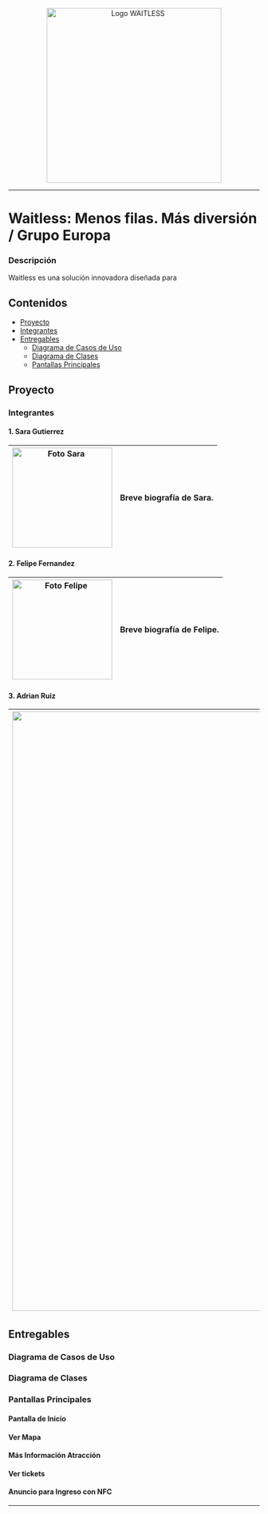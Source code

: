 <p align="center">
  <img src="https://github.com/Intro-CompuMovil/Waitless/assets/111095677/9e0c50ec-5d02-4f1c-97d2-30e77d4c5892" alt="Logo WAITLESS" width="350">
</p>

---

# Waitless: Menos filas. Más diversión / Grupo Europa

### Descripción
Waitless es una solución innovadora diseñada para 

## Contenidos
- [Proyecto](#proyecto)
- [Integrantes](#integrantes)
- [Entregables](#entregables)
  - [Diagrama de Casos de Uso](#diagrama-de-casos-de-uso)
  - [Diagrama de Clases](#diagrama-de-clases)
  - [Pantallas Principales](#pantallas-principales)

## Proyecto

### Integrantes

#### 1. Sara Gutierrez
| <img src="LINK_A_IMAGEN_SARA" width="200" alt="Foto Sara" /> | Breve biografía de Sara. |
|---|---|

#### 2. Felipe Fernandez
| <img src="LINK_A_IMAGEN_FELIPE" width="200" alt="Foto Felipe" /> | Breve biografía de Felipe. |
|---|---|

#### 3. Adrian Ruiz
| <img src="https://github.com/Intro-CompuMovil/Waitless/assets/111095677/dcc36a3b-1f36-419f-9c03-6c2f24cb2f7b" width="1200" alt="Foto Adrian" /> | ¡Hola! Me llamo Adrian. Si has llegado hasta aquí, probablemente algo de lo que has visto o leído sobre mí ha captado tu interés. ¡Veamos si podemos descubrir qué es! Me apasiona tocar la guitarra, sumergirme en la lectura —especialmente temas de desarrollo personal y tecnología—, aprender cosas nuevas, enfrentarme a desafíos, compartir conocimientos y, por supuesto, mantenerme en forma. En este momento, estoy en mi quinto semestre de Ingeniería de Sistemas, tengo 19 años y peso 73 kg. Si después de leer esto te quedaste con ganas de saber más sobre mí, te invito a visitar mi perfil *@adrianrrruiz*. Y nunca olvides este consejo: *"Rodéate de personas que impulsen tu crecimiento"*  |
|---|---|

## Entregables

### Diagrama de Casos de Uso

### Diagrama de Clases

### Pantallas Principales

#### Pantalla de Inicio

#### Ver Mapa

#### Más Información Atracción

#### Ver tickets

#### Anuncio para Ingreso con NFC

---

